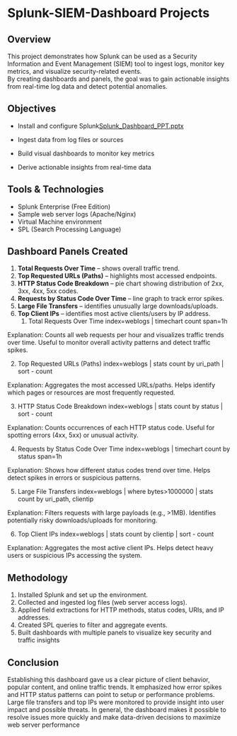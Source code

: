 # Splunk-SIEM-Dashboard Projects

## Overview
This project demonstrates how Splunk can be used as a Security Information and Event Management (SIEM) tool to ingest logs, monitor key metrics, and visualize security-related events.  
By creating dashboards and panels, the goal was to gain actionable insights from real-time log data and detect potential anomalies.


## Objectives
- Install and configure Splunk[Splunk_Dashboard_PPT.pptx](https://github.com/user-attachments/files/22516577/Splunk_Dashboard_PPT.pptx)

- Ingest data from log files or sources
- Build visual dashboards to monitor key metrics
- Derive actionable insights from real-time data


## Tools & Technologies
- Splunk Enterprise (Free Edition)
- Sample web server logs (Apache/Nginx)
- Virtual Machine environment
- SPL (Search Processing Language)


## Dashboard Panels Created
1. **Total Requests Over Time** – shows overall traffic trend.  
2. **Top Requested URLs (Paths)** – highlights most accessed endpoints.  
3. **HTTP Status Code Breakdown** – pie chart showing distribution of 2xx, 3xx, 4xx, 5xx codes.  
4. **Requests by Status Code Over Time** – line graph to track error spikes.  
5. **Large File Transfers** – identifies unusually large downloads/uploads.  
6. **Top Client IPs** – identifies most active clients/users by IP address.
   1. Total Requests Over Time
index=weblogs | timechart count span=1h


Explanation: Counts all web requests per hour and visualizes traffic trends over time. Useful to monitor overall activity patterns and detect traffic spikes.

2. Top Requested URLs (Paths)
index=weblogs | stats count by uri_path | sort - count

Explanation: Aggregates the most accessed URLs/paths. Helps identify which pages or resources are most frequently requested.

3. HTTP Status Code Breakdown
index=weblogs | stats count by status | sort - count

Explanation: Counts occurrences of each HTTP status code. Useful for spotting errors (4xx, 5xx) or unusual activity.

4. Requests by Status Code Over Time
index=weblogs | timechart count by status span=1h

Explanation: Shows how different status codes trend over time. Helps detect spikes in errors or suspicious patterns.

5. Large File Transfers
index=weblogs | where bytes>1000000 | stats count by uri_path, clientip

Explanation: Filters requests with large payloads (e.g., >1MB). Identifies potentially risky downloads/uploads for monitoring.

6. Top Client IPs
index=weblogs | stats count by clientip | sort - count

Explanation: Aggregates the most active client IPs. Helps detect heavy users or suspicious IPs accessing the system.


## Methodology
1. Installed Splunk and set up the environment.  
2. Collected and ingested log files (web server access logs).  
3. Applied field extractions for HTTP methods, status codes, URIs, and IP addresses.  
4. Created SPL queries to filter and aggregate events.  
5. Built dashboards with multiple panels to visualize key security and traffic insights

## Conclusion
Establishing this dashboard gave us a clear picture of client behavior, popular content, and online traffic trends.
It emphasized how error spikes and HTTP status patterns can point to setup or performance problems. 
Large file transfers and top IPs were monitored to provide insight into user impact and possible threats.
In general, the dashboard makes it possible to resolve issues more quickly and make data-driven decisions to maximize web server performance


   

